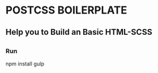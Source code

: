 <h1>POSTCSS BOILERPLATE</h1>

##
## Help you to Build an Basic HTML-SCSS
##
##

<h3>Run</h3>
npm install
gulp

